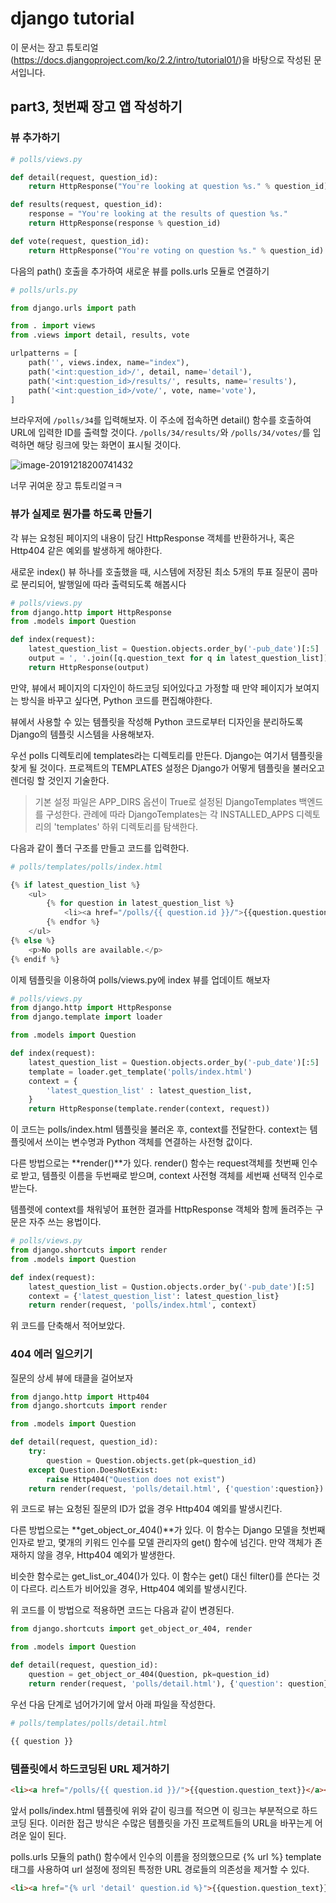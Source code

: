 # django tutorial

이 문서는 장고 튜토리얼(https://docs.djangoproject.com/ko/2.2/intro/tutorial01/)을 바탕으로 작성된 문서입니다.



## part3, 첫번째 장고 앱 작성하기



### 뷰 추가하기

```python
# polls/views.py

def detail(request, question_id):
    return HttpResponse("You're looking at question %s." % question_id)

def results(request, question_id):
    response = "You're looking at the results of question %s."
    return HttpResponse(response % question_id)

def vote(request, question_id):
    return HttpResponse("You're voting on question %s." % question_id)
```



다음의 path() 호출을 추가하여 새로운 뷰를 polls.urls 모듈로 연결하기

```python
# polls/urls.py

from django.urls import path

from . import views
from .views import detail, results, vote

urlpatterns = [
    path('', views.index, name="index"),
    path('<int:question_id>/', detail, name='detail'),
    path('<int:question_id>/results/', results, name='results'),
    path('<int:question_id>/vote/', vote, name='vote'),
]
```

브라우저에 `/polls/34`를 입력해보자. 이 주소에 접속하면 detail()  함수를 호출하여 URL에 입력한 ID를 출력할 것이다. `/polls/34/results/`와 `/polls/34/votes/`를 입력하면  해당 링크에 맞는 화면이 표시될 것이다.



![image-20191218200741432](/home/jungsuji/.config/Typora/typora-user-images/image-20191218200741432.png)

너무 귀여운 장고 튜토리얼ㅋㅋ



### 뷰가 실제로 뭔가를 하도록 만들기

각 뷰는 요청된 페이지의 내용이 담긴 HttpResponse 객체를 반환하거나, 혹은 Http404 같은 예외를 발생하게 해야한다.



새로운 index() 뷰 하나를 호출했을 때, 시스템에 저장된 최소 5개의 투표 질문이 콤마로 분리되어, 발행일에 따라 출력되도록 해봅시다

```python
# polls/views.py
from django.http import HttpResponse
from .models import Question

def index(request):
    latest_question_list = Question.objects.order_by('-pub_date')[:5]
    output = ', '.join([q.question_text for q in latest_question_list])
    return HttpResponse(output)
```



만약, 뷰에서 페이지의 디자인이 하드코딩 되어있다고 가정할 때 만약 페이지가 보여지는 방식을 바꾸고 싶다면, Python 코드를 편집해야한다.



뷰에서 사용할 수 있는 템플릿을 작성해 Python 코드로부터 디자인을 분리하도록 Django의 템플릿 시스템을 사용해보자.



우선 polls 디렉토리에 templates라는 디렉토리를 만든다. Django는 여기서 템플릿을 찾게 될 것이다. 프로젝트의 TEMPLATES 설정은 Django가 어떻게 템플릿을 불러오고 렌더링 할 것인지 기술한다.

> 기본 설정 파일은 APP_DIRS 옵션이 True로 설정된 DjangoTemplates 백엔드를 구성한다. 관례에 따라 DjangoTemplates는 각 INSTALLED_APPS 디렉토리의 'templates' 하위 디렉토리를 탐색한다.



다음과 같이 폴더 구조를 만들고 코드를 입력한다.

```python
# polls/templates/polls/index.html

{% if latest_question_list %}
    <ul>
        {% for question in latest_question_list %}
            <li><a href="/polls/{{ question.id }}/">{{question.question_text}}</a></li>
        {% endfor %}
    </ul>
{% else %}
    <p>No polls are available.</p>
{% endif %}

```



이제 템플릿을 이용하여 polls/views.py에 index 뷰를 업데이트 해보자

```python
# polls/views.py
from django.http import HttpResponse
from django.template import loader

from .models import Question

def index(request):
    latest_question_list = Question.objects.order_by('-pub_date')[:5]
    template = loader.get_template('polls/index.html')
    context = {
        'latest_question_list' : latest_question_list,
    }
    return HttpResponse(template.render(context, request))
```

이 코드는 polls/index.html 템플릿을 불러온 후, context를 전달한다. context는 템플릿에서 쓰이는 변수명과 Python 객체를 연결하는 사전형 값이다.



다른 방법으로는 **render()**가 있다. render() 함수는 request객체를 첫번째 인수로 받고, 템플릿 이름을 두번째로 받으며, context 사전형 객체를 세번째 선택적 인수로 받는다.

템플렛에 context를 채워넣어 표현한 결과를 HttpResponse 객체와 함께 돌려주는 구문은 자주 쓰는 용법이다.

```python
# polls/views.py
from django.shortcuts import render
from .models import Question

def index(request):
    latest_question_list = Qustion.objects.order_by('-pub_date')[:5]
    context = {'latest_question_list': latest_question_list}
    return render(request, 'polls/index.html', context)
```

위 코드를 단축해서 적어보았다.



### 404 에러 일으키기

질문의 상세 뷰에 태클을 걸어보자

```python
from django.http import Http404
from django.shortcuts import render

from .models import Question

def detail(request, question_id):
    try:
        question = Question.objects.get(pk=question_id)
    except Question.DoesNotExist:
        raise Http404("Question does not exist")
    return render(request, 'polls/detail.html', {'question':question})
```

위 코드로 뷰는 요청된 질문의 ID가 없을 경우 Http404 예외를 발생시킨다.



다른 방법으로는 **get_object_or_404()**가 있다. 이 함수는 Django 모델을 첫번째 인자로 받고, 몇개의 키워드 인수를 모델 관리자의 get() 함수에 넘긴다. 만약 객체가 존재하지 않을 경우, Http404 예외가 발생한다.

비슷한 함수로는 get_list_or_404()가 있다. 이 함수는 get() 대신 filter()를 쓴다는 것이 다르다. 리스트가 비어있을 경우, Http404 예외를 발생시킨다.

위 코드를 이 방법으로 적용하면 코드는 다음과 같이 변경된다.

```python
from django.shortcuts import get_object_or_404, render

from .models import Question

def detail(request, question_id):
    question = get_object_or_404(Question, pk=question_id)
    return render(request, 'polls/detail.html'), {'question': question}
```



우선 다음 단계로 넘어가기에 앞서 아래 파일을 작성한다.

```python
# polls/templates/polls/detail.html

{{ question }}
```



### 템플릿에서 하드코딩된 URL 제거하기

```html
<li><a href="/polls/{{ question.id }}/">{{question.question_text}}</a></li>
```

앞서 polls/index.html 템플릿에 위와 같이 링크를 적으면 이 링크는 부분적으로 하드코딩 된다. 이러한 접근 방식은 수많은 템플릿을 가진 프로젝트들의 URL을 바꾸는게 어려운 일이 된다.

polls.urls 모듈의 path() 함수에서 인수의 이름을 정의했으므로 {% url %} template 태그를 사용하여 url 설정에 정의된 특정한 URL 경로들의 의존성을 제거할 수 있다.

```html
<li><a href="{% url 'detail' question.id %}">{{question.question_text}}</a></li>
```

